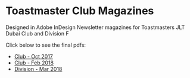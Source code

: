 # Toastmaster Club Magazines
Designed in Adobe InDesign
Newsletter magazines for Toastmasters JLT Dubai Club and Division F


<p>Click below to see the final pdfs:</p>
<ul>
<li><a title="Club - Oct 2017" href="https://github.com/soumyajitn/toastmaster_magazines/blob/master/Club_Oct17/Newsletter%20-%20Spreadwise.pdf" target="_blank" rel="noopener">Club - Oct 2017</a></li>
<li><a title="Club - Feb 2018" href="https://github.com/soumyajitn/toastmaster_magazines/blob/master/Club_Feb18/Newsletter.pdf" target="_blank" rel="noopener">Club - Feb 2018</a></li>
<li><a title="Division - Mar 2018" href="https://github.com/soumyajitn/toastmaster_magazines/blob/master/Division_Mar18/Newsletter.pdf" target="_blank" rel="noopener">Division - Mar 2018</a></li>
</ul>
